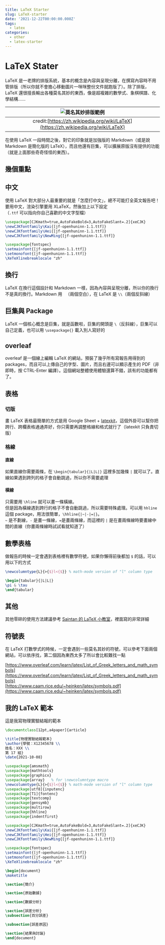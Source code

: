 ```yaml
---
title: LaTeX Starter
slug: LaTeX-starter
date: '2021-12-22T00:00:00.000Z'
tags:
  - latex
categories:
  - other
  - latex-starter
---
```


# LaTeX Stater

LaTeX 是一老牌的排版系統，基本的概念是內容與呈現分離，在撰寫內容時不用管排版（所以你就不會擔心移動圖片一咪咪整份文件就跑版了）。除了排版，LaTeX 還很擅長輸出各種莫名其妙的東西，像是超複雜的數學式、象棋棋譜、化學結構......

|           ![莫名其妙排版範例](latex-example.png)            |
| :-------------------------------------------------------------------------------: |
| credit:[https://zh.wikipedia.org/wiki/LaTeX](https://zh.wikipedia.org/wiki/LaTeX) |

在使用 LaTeX 一段時間之後，對它的印象就是加強版的 Markdown（或是說 Markdown 是簡化版的 LaTeX），而且他還有巨集，可以擴展原版沒有提供的功能（就是上面那些奇奇怪怪的東西）。

## 幾個重點

## 中文

使用 LaTeX 對大部分人最重要的就是「怎麼打中文」，總不可能打全英文報告吧！要用中文，渲染引擎要用 XLaTeX，然後加上以下設定  
（`.ttf` 可以指向你自己喜歡的中文字型檔）

```latex
\usepackage[CJKmath=true,AutoFakeBold=3,AutoFakeSlant=.2]{xeCJK}
\newCJKfontfamily\Kai{[jf-openhuninn-1.1.ttf]}
\newCJKfontfamily\Hei{[jf-openhuninn-1.1.ttf]}
\newCJKfontfamily\NewMing{[jf-openhuninn-1.1.ttf]}

\usepackage{fontspec}
\setmainfont{[jf-openhuninn-1.1.ttf]}
\setmonofont{[jf-openhuninn-1.1.ttf]}
\XeTeXlinebreaklocale "zh"
```

## 換行

LaTeX 在換行這個設計和 Markdown 一樣，因為內容與呈現分離，所以你的換行不是真的換行。Markdown 用 ` `（兩個空白），在 LaTeX 是 `\\`（兩個反斜線）

## 巨集與 Package

LaTeX 一個核心概念是巨集，就是函數啦，巨集的開頭是 `\`（反斜線），巨集可以自己定義，也可以用 `\usepackage{}` 載入別人寫好的

## overleaf

overleaf 是一個線上編輯 LaTeX 的網站，預裝了幾乎所有寫報告用得到的 packages，而且可以上傳自己的字型、圖片，而且右邊可以顯示產生的 PDF（非即時，按 CTRL-Enter 編譯）。這個網站整體使用體驗還算不錯，該有的功能都有了。

## 表格

### 切版

畫 LaTeX 表格最簡單的方式是用 Google Sheet + [latexkit](https://workspace.google.com/marketplace/app/latexkit/716178627426?hl=zh_tw)，這個外掛可以幫你把跨行、跨欄表格通通弄好，你只需要再調整格線和格式就行了（latexkit 只負責切版）

### 格線

#### 直線

如果直線你需要兩條，在 `\begin{tabular}{|L|L|}` 這裡多加幾條 `|` 就可以了。直線如果遇到跨列的格子會自動跳過，所以你不需要處理

#### 橫線

只需要用 `\hline` 就可以畫一條橫線。  
但是因為橫線遇到跨行的格子不會自動跳過，所以需要特殊處理。可以用 `hhline` 這個 package，用法很簡單，`\hhline{|~|-|=|}`。  
`~` 是不劃線，`-` 是畫一條線，`=`是畫兩條線，而這裡的 `|` 是在畫兩條線時要畫線中間的直線（你畫兩條線時試試看就知道了）

## 數學表格

做報告的時候一定會遇到表格裡有數學符號，如果你懶得前後都加 `$` 的話，可以用以下的方式

```latex
\newcolumntype{L}{>{$}l<{$}} % math-mode version of "l" column type

\begin{tabular}{|L|L|}
\pi & \tau
\end{tabular}
```

## 其他

其他零碎的使用方法建議參考 [Saintan 的 LaTeX 小教室](https://www.overleaf.com/read/hpscgpsbxnjf)，裡面寫的非常詳細

## 符號表

在 LaTeX 打數學式的時候，一定會遇到一些莫名其妙的符號，可以參考下面兩個網站，可以依序找，第二個因為東西太多了所以會比較難找一點

[https://www.overleaf.com/learn/latex/List_of_Greek_letters_and_math_symbols](https://www.overleaf.com/learn/latex/List_of_Greek_letters_and_math_symbols)  
[https://www.caam.rice.edu/~heinken/latex/symbols.pdf](https://www.caam.rice.edu/~heinken/latex/symbols.pdf)

## 我的 LaTeX 範本

這是我寫物理實驗結報的範本

```latex
\documentclass[12pt,a4paper]{article}

\title{物理實驗結報範本}
\author{學號：X12345678 \\
姓名：XXX \\
第 17 組}
\date{2021-10-08}

\usepackage{amsmath}
\usepackage{mathtools}
\usepackage{graphicx}
\usepackage{array}   % for \newcolumntype macro
\newcolumntype{L}{>{$}l<{$}} % math-mode version of "l" column type
\usepackage[utf8]{inputenc}
\usepackage[T1]{fontenc}
\usepackage{textcomp}
\usepackage{gensymb}
\usepackage{multirow}
\usepackage{hhline}
\usepackage{indentfirst}

\usepackage[CJKmath=true,AutoFakeBold=3,AutoFakeSlant=.2]{xeCJK}
\newCJKfontfamily\Kai{[jf-openhuninn-1.1.ttf]}
\newCJKfontfamily\Hei{[jf-openhuninn-1.1.ttf]}
\newCJKfontfamily\NewMing{[jf-openhuninn-1.1.ttf]}

\usepackage{fontspec}
\setmainfont{[jf-openhuninn-1.1.ttf]}
\setmonofont{[jf-openhuninn-1.1.ttf]}
\XeTeXlinebreaklocale "zh"

\begin{document}
\maketitle

\section{簡介}

\section{原始數據}

\section{數據分析}

\section{誤差分析}
\subsection{百分誤差}

\subsection{誤差原因}

\section{結果與討論}
\end{document}
```

